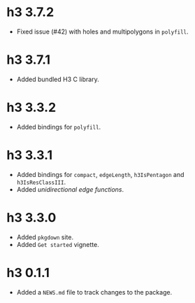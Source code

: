 # h3 3.7.2

* Fixed issue (#42) with holes and multipolygons in `polyfill`. 

# h3 3.7.1

* Added bundled H3 C library.

# h3 3.3.2

* Added bindings for `polyfill`.

# h3 3.3.1

* Added bindings for `compact`, `edgeLength`, `h3IsPentagon` and `h3IsResClassIII`.
* Added _unidirectional edge functions_.

# h3 3.3.0

* Added `pkgdown` site.
* Added `Get started` vignette.

# h3 0.1.1

* Added a `NEWS.md` file to track changes to the package.
